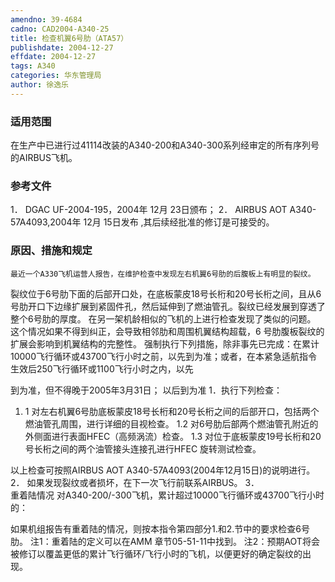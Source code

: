 ```yaml
---
amendno: 39-4684
cadno: CAD2004-A340-25
title: 检查机翼6号肋（ATA57）
publishdate: 2004-12-27
effdate: 2004-12-27
tags: A340
categories: 华东管理局
author: 徐逸乐
---
```


### 适用范围 
在生产中已进行过41114改装的A340-200和A340-300系列经审定的所有序列号的AIRBUS飞机。

### 参考文件
1． DGAC UF-2004-195，2004年 12月 23日颁布； 
2． AIRBUS AOT A340-57A4093,2004年 12月 15日发布 ,其后续经批准的修订是可接受的。

### 原因、措施和规定 

    最近一个A330飞机运营人报告，在维护检查中发现左右机翼6号肋的后腹板上有明显的裂纹。 
裂纹位于6号肋下面的后部开口处，在底板蒙皮18号长桁和20号长桁之间，且从6号肋开口下边缘扩展到紧固件孔，然后延伸到了燃油管孔。裂纹已经发展到穿透了整个6号肋的厚度。 
在另一架机龄相似的飞机的上进行检查发现了类似的问题。 这个情况如果不得到纠正，会导致相邻肋和周围机翼结构超载，6
号肋腹板裂纹的扩展会影响到机翼结构的完整性。 强制执行下列措施，除非事先已完成：在累计10000飞行循环或43700飞行小时之前，以先到为准；或者，在本紧急适航指令生效后250飞行循环或1100飞行小时之内，以先
  
到为准，但不得晚于2005年3月31日；
以后到为准
1．执行下列检查： 
1. 1  对左右机翼6号肋底板蒙皮18号长桁和20号长桁之间的后部开口，包括两个燃油管孔周围，进行详细的目视检查。 
1.2
  对6号肋后部两个燃油管孔附近的外侧面进行表面HFEC（高频涡流）检查。 
1.3
  对位于底板蒙皮19号长桁和20号长桁之间的两个油管接头连接孔进行HFEC 旋转测试检查。 

以上检查可按照AIRBUS AOT A340-57A4093(2004年12月15日)的说明进行。 
2．
如果发现裂纹或者损坏，在下一次飞行前联系AIRBUS。 
3．	
重着陆情况 对A340-200/-300飞机，累计超过10000飞行循环或43700飞行小时的： 

   如果机组报告有重着陆的情况，则按本指令第四部分1.和2.节中的要求检查6号肋。
注1：重着陆的定义可以在AMM 章节05-51-11中找到。 注2：预期AOT将会被修订以覆盖更低的累计飞行循环/飞行小时的飞机，以便更好的确定裂纹的出现。
